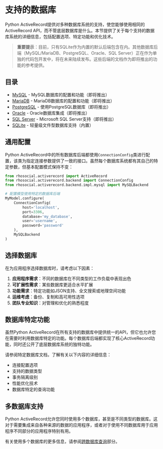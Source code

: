 # 支持的数据库

Python ActiveRecord提供对多种数据库系统的支持，使您能够使用相同的ActiveRecord API，而不管底层数据库是什么。本节提供了关于每个支持的数据库系统的详细信息，包括配置选项、特定功能和优化技术。

> **重要提示**：目前，只有SQLite作为内置的默认后端包含在内。其他数据库后端（MySQL/MariaDB、PostgreSQL、Oracle、SQL Server）正在作为单独的代码包开发中，将在未来陆续发布。这些后端的文档作为即将推出的功能的参考提供。

## 目录

- [MySQL](mysql.md) - MySQL数据库的配置和功能（即将推出）
- [MariaDB](mariadb.md) - MariaDB数据库的配置和功能（即将推出）
- [PostgreSQL](postgresql.md) - 使用PostgreSQL数据库（即将推出）
- [Oracle](oracle.md) - Oracle数据库集成（即将推出）
- [SQL Server](sql_server.md) - Microsoft SQL Server支持（即将推出）
- [SQLite](sqlite.md) - 轻量级文件型数据库支持（内置）

## 通用配置

Python ActiveRecord中的所有数据库后端都使用`ConnectionConfig`类进行配置，该类为指定连接参数提供了一致的接口。虽然每个数据库系统都有其自己的特定参数，但基本配置模式保持不变：

```python
from rhosocial.activerecord import ActiveRecord
from rhosocial.activerecord.backend import ConnectionConfig
from rhosocial.activerecord.backend.impl.mysql import MySQLBackend

# 配置模型使用特定的数据库后端
MyModel.configure(
    ConnectionConfig(
        host='localhost',
        port=3306,
        database='my_database',
        user='username',
        password='password'
    ),
    MySQLBackend
)
```

## 选择数据库

在为应用程序选择数据库时，请考虑以下因素：

1. **应用程序需求**：不同的数据库在不同类型的工作负载中表现出色
2. **可扩展性需求**：某些数据库更适合水平扩展
3. **功能需求**：特定功能如JSON支持、全文搜索或地理空间功能
4. **运维考虑**：备份、复制和高可用性选项
5. **团队专业知识**：对管理和优化的熟悉程度

## 数据库特定功能

虽然Python ActiveRecord在所有支持的数据库中提供统一的API，但它也允许您在需要时利用数据库特定的功能。每个数据库后端都实现了核心ActiveRecord功能，同时还公开了底层数据库系统的独特功能。

请参阅特定数据库文档，了解有关以下内容的详细信息：

- 连接配置选项
- 支持的数据类型
- 事务隔离级别
- 性能优化技术
- 数据库特定的查询功能

## 多数据库支持

Python ActiveRecord允许您同时使用多个数据库，甚至是不同类型的数据库。这对于需要集成来自各种来源的数据的应用程序，或者对于使用不同数据库用于应用程序不同部分的应用程序特别有用。

有关使用多个数据库的更多信息，请参阅[跨数据库查询](../5.2.cross_database_queries/README.md)部分。